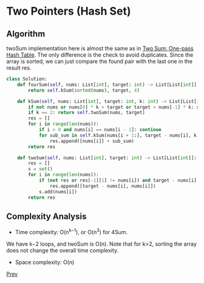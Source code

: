 # Two Pointers (Hash Set)

## Algorithm

twoSum implementation here is almost the same as in [Two Sum: One-pass Hash Table](solution3.md). 
The only difference is the check to avoid duplicates. Since the array is sorted, we can just compare the found pair with the last one in the result res.

```python
class Solution:
    def fourSum(self, nums: List[int], target: int) -> List[List[int]]:
        return self.kSum(sorted(nums), target, 4)

    def kSum(self, nums: List[int], target: int, k: int) -> List[List[int]]:
        if not nums or nums[0] * k > target or target > nums[-1] * k: return []
        if k == 2: return self.twoSum(nums, target)
        res = []
        for i in range(len(nums)):
            if i > 0 and nums[i] == nums[i - 1]: continue
            for sub_sum in self.kSum(nums[i + 1:], target - nums[i], k - 1):
                res.append([nums[i]] + sub_sum)
        return res

    def twoSum(self, nums: List[int], target: int) -> List[List[int]]:
        res = []
        s = set()
        for i in range(len(nums)):
            if (not res or res[-1][1] != nums[i]) and target - nums[i] in s:
                res.append([target - nums[i], nums[i]])
            s.add(nums[i])
        return res
```

## Complexity Analysis

* Time complexity: O(n<sup>k−1</sup>), or O(n<sup>3</sup>) for 4Sum. 

We have k−2 loops, and twoSum is O(n).
Note that for k>2, sorting the array does not change the overall time complexity.

* Space complexity: O(n)

[Prev](solution3.md)